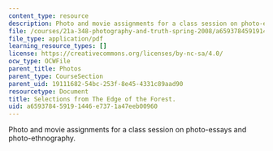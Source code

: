 ```yaml
---
content_type: resource
description: Photo and movie assignments for a class session on photo-essays and photo-ethnography.
file: /courses/21a-348-photography-and-truth-spring-2008/a659378459191446e7371a47eeb00960_MIT21A_348S08_forest.pdf
file_type: application/pdf
learning_resource_types: []
license: https://creativecommons.org/licenses/by-nc-sa/4.0/
ocw_type: OCWFile
parent_title: Photos
parent_type: CourseSection
parent_uid: 19111682-54bc-253f-8e45-4331c89aad90
resourcetype: Document
title: Selections from The Edge of the Forest.
uid: a6593784-5919-1446-e737-1a47eeb00960
---
```

Photo and movie assignments for a class session on photo-essays and photo-ethnography.